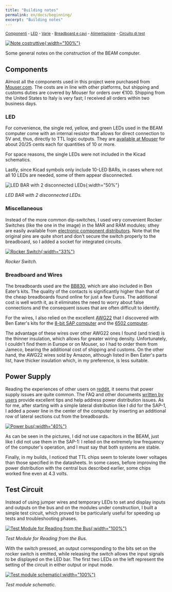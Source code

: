 ```yaml
---
title: "Building notes"
permalink: en/docs/beginning/
excerpt: "Building notes"
---
```

<small>[Componenti](#componenti) - [LED](#led) - [Varie](#varie) - [Breadboard e cavi](#breadboard-e-cavi) - [Alimentazione](#alimentazione) - [Circuito di test](#circuito-di-test)</small>

[![Note costruttive](../../../assets/varie/cassetti.png "Note costruttive"){:width="100%"}](../../../assets/varie/cassetti.png)

Some general notes on the construction of the BEAM computer.

## Components

Almost all the components used in this project were purchased from <a href="https://www.mouser.com" target="_blank">Mouser.com</a>. The costs are in line with other platforms, but shipping and customs duties are covered by Mouser for orders over €100. Shipping from the United States to Italy is very fast; I received all orders within two business days.

### LED

For convenience, the single red, yellow, and green LEDs used in the BEAM computer come with an internal resistor that allows for direct connection to 5V and, thus, directly to TTL logic outputs. They are <a href="https://www.mouser.it/c/optoelectronics/led-lighting/leds-light-emitting-diodes/single-color-leds/?m=Kingbright&mounting%20style=Through%20Hole&package%20%2F%20case=T-1%203%2F4%20%285%20mm%29&vf%20-%20forward%20voltage=5%20V" target="_blank">available at Mouser</a> for about 20/25 cents each for quantities of 10 or more.

For space reasons, the single LEDs were not included in the Kicad schematics.

Lastly, since Kicad symbols only include 10-LED BARs, in cases where not all 10 LEDs are needed, some of them appear disconnected.

![LED BAR with 2 disconnected LEDs](../../../assets/varie/ledbar.png "LED BAR with 2 disconnected LEDs"){:width="50%"}

*LED BAR with 2 disconnected LEDs.*

### Miscellaneous

Instead of the more common dip-switches, I used very convenient Rocker Switches (like the one in the image) in the MAR and RAM modules; sthey are easily available from <a href="https://us.rs-online.com/product/te-connectivity/5435640-5/70156004/" target="_blank">electronic component distributors</a>. Note that the original pins are quite short and don't secure the switch properly to the breadboard, so I added a socket for integrated circuits.

[![Rocker Switch](../../../assets/ram/20-ram-rocker.png "Rocker Switch"){:width="33%"}](../../../assets/ram/20-ram-rocker.png)

*Rocker Switch.*

### Breadboard and Wires

The breadboards used are the <a href="https://eu.mouser.com/ProductDetail/BusBoard-Prototype-Systems/BB830?qs=VEfmQw3KOauhPeTwYxNCaA%3D%3D" target="_blank">BB830</a>, which are also included in Ben Eater’s kits. The quality of the contacts is significantly higher than that of the cheap breadboards found online for just a few Euros. The additional cost is well worth it, as it eliminates the need to worry about false connections and the consequent issues that are often difficult to identify.

For the wires, I also relied on the excellent <a href="https://www.jameco.com/z/JMS9313-01G-22-AWG-6-Color-Solid-Tinned-Copper-Hook-Up-Wire-Assortment-25-Feet_2153705.html" target="_blank">AWG22</a> that I discovered with Ben Eater's kits for the <a href="https://eater.net/8bit" target="_blank">8-bit SAP computer</a> and the <a href="https://eater.net/6502" target="_blank">6502 computer</a>.

The advantage of these wires over other AWG22 ones I found (and tried) is the thinner insulation, which allows for greater wiring density. Unfortunately, I couldn't find them in Europe or on Mouser, so I had to order them from Jameco, bearing the additional cost of shipping and customs. On the other hand, the AWG22 wires sold by Amazon, although listed in Ben Eater's parts list, have thicker insulation which, in my preference, is less suitable.

## Power Supply

Reading the experiences of other users on <a href="https://www.reddit.com/r/beneater/" target="_blank">reddit</a>, it seems that power supply issues are quite common. The FAQ and other documents <a href="https://www.reddit.com/r/beneater/wiki/tips/" target="_blank">written by users</a> provide excellent tips and help address power distribution issues. As for me, after starting with a simple lateral distribution like I did for the SAP-1, I added a power line in the center of the computer by inserting an additional row of lateral sections cut from the breadboards.

[![Power bus](../../../assets/varie/power-bus.png "Power bus"){:width="40%"}](../../../assets/varie/power-bus.png)

As can be seen in the pictures, I did not use capacitors in the BEAM, just like I did not use them in the SAP-1: I relied on the extremely low frequency of the computer's operation, and I must say that both systems are stable.

Finally, in my builds, I noticed that TTL chips seem to tolerate lower voltages than those specified in the datasheets. In some cases, before improving the power distribution with the central bus described earlier, some chips worked fine even at 4.3 volts.

## Test Circuit

Instead of using jumper wires and temporary LEDs to set and display inputs and outputs on the bus and on the modules under construction, I built a simple test circuit, which proved to be particularly useful for speeding up tests and troubleshooting phases.

[![Test Module for Reading from the Bus](../../../assets/varie/test-board.png "Test Module for Reading from the Bus"){:width="100%"}](../../../assets/varie/test-board.png)

*Test Module for Reading from the Bus.*

With the switch pressed, an output corresponding to the bits set on the rocker switch is emitted, while releasing the switch allows the input signals to be displayed on the LED bar. The first two LEDs on the left represent the setting of the circuit in either output or input mode.

[![Test module schematic](../../../assets/varie/test-schema.png "Test module schematic"){:width="100%"}](../../../assets/varie/test-schema.png)

*Test module schematic.*
